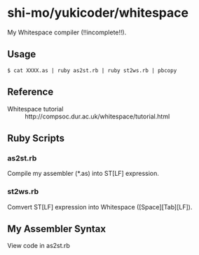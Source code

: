 # shi-mo/yukicoder/whitespace
My Whitespace compiler (!!incomplete!!).

## Usage
```
$ cat XXXX.as | ruby as2st.rb | ruby st2ws.rb | pbcopy
```

## Reference
<dl>
  <dt>Whitespace tutorial</dt>
  <dd>http://compsoc.dur.ac.uk/whitespace/tutorial.html</dd>
</dl>

## Ruby Scripts
### as2st.rb
Compile my assembler (*.as) into ST[LF] expression.

### st2ws.rb
Comvert ST[LF] expression into Whitespace ([Space][Tab][LF]).

## My Assembler Syntax
View code in as2st.rb
